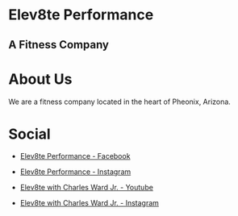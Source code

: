 # Elev8te Performance
## A Fitness Company

# About Us
We are a fitness company located in the heart of Pheonix, Arizona.

# Social
- [Elev8te Performance - Facebook](https://www.facebook.com/Elev8tePerformance/)
- [Elev8te Performance - Instagram](https://www.instagram.com/elev8teperformance/)

- [Elev8te with Charles Ward Jr. - Youtube](https://www.youtube.com/channel/UCquGAgjhLJNSTn6c0YQYUlg)
- [Elev8te with Charles Ward Jr. - Instagram](https://www.instagram.com/elev8tewithcharleswardjr/)


<!--
**elev8teperformance/elev8teperformance** is a ✨ _special_ ✨ repository because its `README.md` (this file) appears on your GitHub profile.

Here are some ideas to get you started:

- 🔭 I’m currently working on ...
- 🌱 I’m currently learning ...
- 👯 I’m looking to collaborate on ...
- 🤔 I’m looking for help with ...
- 💬 Ask me about ...
- 📫 How to reach me: ...
- 😄 Pronouns: ...
- ⚡ Fun fact: ...
-->
